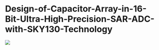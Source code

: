 # Design-of-Capacitor-Array-in-16-Bit-Ultra-High-Precision-SAR-ADC-with-SKY130-Technology
 

<p>
<img src="https://user-images.githubusercontent.com/100710081/194590227-b8f54251-1bd0-48ef-b717-a5d110708793.png" />
</p>
